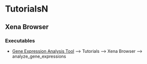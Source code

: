# TutorialsN

## Xena Browser
### Executables
* [Gene Expression Analysis Tool](https://drive.google.com/open?id=0B5v_MzvxZ4zCTmNrQXhTZmlLVmM) --> Tutorials --> Xena Browser --> analyze_gene_expressions 